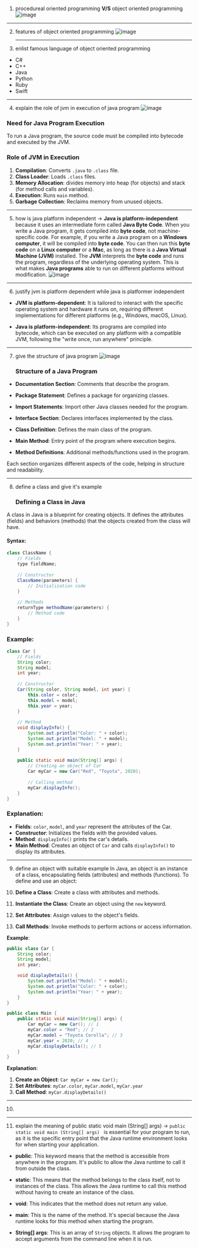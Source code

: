 1. procedureal oriented programming  **V/S**  object oriented programming 
![image](.attachments/a0378cbf5675896eaa6f6d5452bfc6119aa863c5.jpg)
***
2. features of object oriented programming
   ![image](.attachments/398fb22adf1de1d4f45af0737bbcae28f7412c74.jpg)
   ***
3. enlist famous language of object oriented programming
- C#
- C++
- Java
- Python
- Ruby
- Swift
***
4. explain the role of jvm in execution of java program
![image](.attachments/6cf738d2763dc73222dfe6346825572d68e11268.webp)


### Need for Java Program Execution

To run a Java program, the source code must be compiled into bytecode and executed by the JVM.

### Role of JVM in Execution

1. **Compilation**: Converts `.java` to `.class` file.
2. **Class Loader**: Loads `.class` files.
3. **Memory Allocation**: divides memory into  heap (for objects) and stack (for method calls and variables).
4. **Execution**: Runs `main` method.
5. **Garbage Collection**: Reclaims memory from unused objects.
***

5. how is java platform independent 
-> **Java is platform-independent** because it uses an intermediate form called **Java Byte Code**. When you write a Java program, it gets compiled into **byte code**, not machine-specific code. For example, if you write a Java program on a **Windows computer**, it will be compiled into **byte code**. You can then run this **byte code** on a **Linux computer** or a **Mac**, as long as there is a **Java Virtual Machine (JVM)** installed. The **JVM** interprets the **byte code** and runs the program, regardless of the underlying operating system. This is what makes **Java programs** able to run on different platforms without modification.
   ![image](.attachments/9c14f3fb4f7cd50225e2d3be517b9561aa9866bd.png)
***
6. justify jvm is platform dependent while java is platformer independent
- **JVM is platform-dependent**: It is tailored to interact with the specific operating system and hardware it runs on, requiring different implementations for different platforms (e.g., Windows, macOS, Linux).

- **Java is platform-independent**: Its programs are compiled into bytecode, which can be executed on any platform with a compatible JVM, following the "write once, run anywhere" principle.
***
  7. give the structure of java program ![image](.attachments/257e30605670752c80610c270fde15ae80616a5c.png)
     ### Structure of a Java Program

- **Documentation Section**: Comments that describe the program.

- **Package Statement**: Defines a package for organizing classes.

- **Import Statements**: Import other Java classes needed for the program.

- **Interface Section**: Declares interfaces implemented by the class.

- **Class Definition**: Defines the main class of the program.

- **Main Method**: Entry point of the program where execution begins.

- **Method Definitions**: Additional methods/functions used in the program.

Each section organizes different aspects of the code, helping in structure and readability.
***
8. define a class and give it's example

   ### Defining a Class in Java

A class in Java is a blueprint for creating objects. It defines the attributes (fields) and behaviors (methods) that the objects created from the class will have.

#### Syntax:
```java
class ClassName {
    // Fields
    type fieldName;
    
    // Constructor
    ClassName(parameters) {
        // Initialization code
    }
    
    // Methods
    returnType methodName(parameters) {
        // Method code
    }
}
```

### Example:
```java
class Car {
    // Fields
    String color;
    String model;
    int year;
    
    // Constructor
    Car(String color, String model, int year) {
        this.color = color;
        this.model = model;
        this.year = year;
    }
    
    // Method
    void displayInfo() {
        System.out.println("Color: " + color);
        System.out.println("Model: " + model);
        System.out.println("Year: " + year);
    }
    
    public static void main(String[] args) {
        // Creating an object of Car
        Car myCar = new Car("Red", "Toyota", 2020);
        
        // Calling method
        myCar.displayInfo();
    }
}
```

### Explanation:
- **Fields**: `color`, `model`, and `year` represent the attributes of the Car.
- **Constructor**: Initializes the fields with the provided values.
- **Method**: `displayInfo()` prints the car's details.
- **Main Method**: Creates an object of `Car` and calls `displayInfo()` to display its attributes.
***
9. define an object with suitable example
   In Java, an object is an instance of a class, encapsulating fields (attributes) and methods (functions). To define and use an object:

1. **Define a Class**: Create a class with attributes and methods.
2. **Instantiate the Class**: Create an object using the `new` keyword.
3. **Set Attributes**: Assign values to the object's fields.
4. **Call Methods**: Invoke methods to perform actions or access information.

**Example**:

```java
public class Car {
    String color;
    String model;
    int year;

    void displayDetails() {
        System.out.println("Model: " + model);
        System.out.println("Color: " + color);
        System.out.println("Year: " + year);
    }
}

public class Main {
    public static void main(String[] args) {
        Car myCar = new Car(); // 1
        myCar.color = "Red"; // 2
        myCar.model = "Toyota Corolla"; // 3
        myCar.year = 2020; // 4
        myCar.displayDetails(); // 5
    }
}
```

**Explanation**:
1. **Create an Object**: `Car myCar = new Car();`
2. **Set Attributes**: `myCar.color`, `myCar.model`, `myCar.year`
3. **Call Method**: `myCar.displayDetails()`
***
10.
***


11. explain the meaning of public  static void main (String[] args)
->
```public  static void main (String[] args) ```  is essential for your program to run, as it is the specific entry point that the Java runtime environment looks for when starting your application.

- **public**: This keyword means that the method is accessible from anywhere in the program. It's public to allow the Java runtime to call it from outside the class.
  
- **static**: This means that the method belongs to the class itself, not to instances of the class. This allows the Java runtime to call this method without having to create an instance of the class.

- **void**: This indicates that the method does not return any value.

- **main**: This is the name of the method. It's special because the Java runtime looks for this method when starting the program.

- **String[] args**: This is an array of `String` objects. It allows the program to accept arguments from the command line when it is run.

